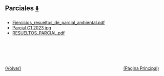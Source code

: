 
<html>
<body>
<h2>Parciales <a href="https://downgit.github.io/#/home?url=https://github.com/Apuntes-FIUBA/Apuntes-Electronica/tree/main/97 - Ambiente y Trabajo/9704 - Seguridad Ambiental y del Trabajo/Parciales" style="font-size:20px">  ⬇️ </a></h2>
<ul>
    <li><a href="Ejercicios_resueltos_de_parcial_ambiental.pdf">Ejercicios_resueltos_de_parcial_ambiental.pdf</a></li>
    <li><a href="Parcial C1 2023.jpg">Parcial C1 2023.jpg</a></li>
    <li><a href="RESUELTOS_PARCIAL.pdf">RESUELTOS_PARCIAL.pdf</a></li>
</ul>
</body>
</html>



<br><br><br><br><br><a href="../" style="float: left">(Volver)</a> <a href="https://apuntes-fiuba.github.io/Apuntes-Electronica" style="float: right">(Página Principal)</a>
